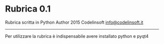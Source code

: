 Rubrica 0.1
=========

Rubrica scritta in Python
Author 2015 Codelinsoft <info@codelinsoft.it>




------------------------------------------------------------------------
Per utilizzare la rubrica è indispensabile avere installato
python e pyqt4
